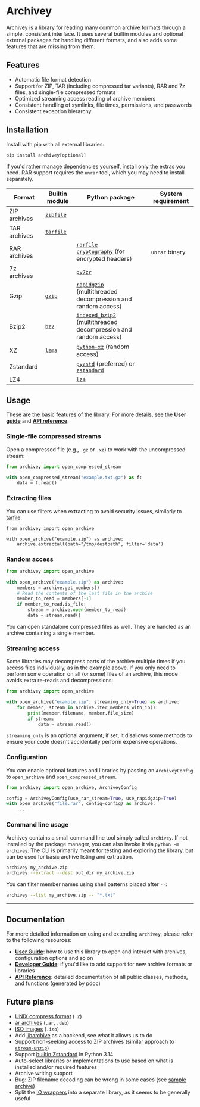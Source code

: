 # Archivey

Archivey is a library for reading many common archive formats through a simple, consistent interface. It uses several builtin modules and optional external packages for handling different formats, and also adds some features that are missing from them.

## Features

- Automatic file format detection
- Support for ZIP, TAR (including compressed tar variants), RAR and 7z files, and single-file compressed formats
- Optimized streaming access reading of archive members
- Consistent handling of symlinks, file times, permissions, and passwords
- Consistent exception hierarchy

## Installation

Install with pip with all external libraries:
```
pip install archivey[optional]
```

If you'd rather manage dependencies yourself, install only the extras you need. RAR support requires the `unrar` tool, which you may need to install separately.

| Format | Builtin module | Python package | System requirement |
| --- | --- | --- | --- |
| ZIP archives | [`zipfile`](https://docs.python.org/3/library/zipfile.html) | | |
| TAR archives | [`tarfile`](https://docs.python.org/3/library/tarfile.html) | | |
| RAR archives | | [`rarfile`](https://pypi.org/project/rarfile)<br>[`cryptography`](https://pypi.org/project/cryptography) (for encrypted headers) | `unrar` binary |
| 7z archives | | [`py7zr`](https://pypi.org/project/py7zr) | |
| Gzip | [`gzip`](https://docs.python.org/3/library/gzip.html) | [`rapidgzip`](https://pypi.org/project/rapidgzip) (multithreaded decompression and random access) | |
| Bzip2 | [`bz2`](https://docs.python.org/3/library/bz2.html) | [`indexed_bzip2`](https://pypi.org/project/indexed-bzip2) (multithreaded decompression and random access) | |
| XZ | [`lzma`](https://docs.python.org/3/library/lzma.html) | [`python-xz`](https://pypi.org/project/python-xz) (random access) | |
| Zstandard | | [`pyzstd`](https://pypi.org/project/pyzstd) (preferred) or [`zstandard`](https://pypi.org/project/zstandard) | |
| LZ4 | | [`lz4`](https://pypi.org/project/lz4) | |

## Usage

These are the basic features of the library. For more details, see the **[User guide](docs/user_guide.md)** and **[API reference](docs/api/archivey/index.html)**.

### Single-file compressed streams

Open a compressed file (e.g., `.gz` or `.xz`) to work with the uncompressed stream:

```python
from archivey import open_compressed_stream

with open_compressed_stream("example.txt.gz") as f:
    data = f.read()
```

### Extracting files

You can use filters when extracting to avoid security issues, similarly to [tarfile](https://docs.python.org/3/library/tarfile.html#extraction-filters).

```
from archivey import open_archive

with open_archive("example.zip") as archive:
    archive.extractall(path="/tmp/destpath", filter='data')
```

### Random access
```python
from archivey import open_archive

with open_archive("example.zip") as archive:
    members = archive.get_members()
    # Read the contents of the last file in the archive
    member_to_read = members[-1]
    if member_to_read.is_file:
        stream = archive.open(member_to_read)
        data = stream.read()
```

You can open standalone compressed files as well. They are handled as an archive containing a single member.

### Streaming access

Some libraries may decompress parts of the archive multiple times if you access files individually, as in the example above. If you only need to perform some operation on all (or some) files of an archive, this mode avoids extra re-reads and decompressions:
```python
from archivey import open_archive

with open_archive("example.zip", streaming_only=True) as archive:
    for member, stream in archive.iter_members_with_io():
        print(member.filename, member.file_size)
        if stream:
            data = stream.read()
```

`streaming_only` is an optional argument; if set, it disallows some methods to ensure your code doesn't accidentally perform expensive operations.

### Configuration
You can enable optional features and libraries by passing an `ArchiveyConfig` to `open_archive` and `open_compressed_stream`.

```python
from archivey import open_archive, ArchiveyConfig

config = ArchiveyConfig(use_rar_stream=True, use_rapidgzip=True)
with open_archive("file.rar", config=config) as archive:
    ...
```

### Command line usage

Archivey contains a small command line tool simply called `archivey`. If not installed by the package manager, you can also invoke it via `python -m archivey`.
The CLI is primarily meant for testing and exploring the library, but can be used for basic archive listing and extraction.

```bash
archivey my_archive.zip
archivey --extract --dest out_dir my_archive.zip
```

You can filter member names using shell patterns placed after `--`:

```bash
archivey --list my_archive.zip -- "*.txt"
```

---

## Documentation

For more detailed information on using and extending `archivey`, please refer to the following resources:

*   **[User Guide](docs/user_guide.md)**: how to use this library to open and interact with archives, configuration options and so on
*   **[Developer Guide](docs/developer_guide.md)**: if you'd like to add support for new archive formats or libraries
*   **[API Reference](docs/api/archivey/index.html)**: detailed documentation of all public classes, methods, and functions (generated by pdoc)

## Future plans

*   [UNIX compress format](https://en.wikipedia.org/wiki/Compress_(software)) (`.Z`)
*   [ar archives](https://en.wikipedia.org/wiki/Ar_(Unix)) (`.ar`, `.deb`)
*   [ISO images](https://en.wikipedia.org/wiki/Optical_disc_image) (`.iso`)
*   Add [libarchive](https://pypi.org/project/libarchive/) as a backend, see what it allows us to do
*   Support non-seeking access to ZIP archives (similar approach to [`stream-unzip`](http://pypi.org/project/stream-unzip))
*   Support [builtin Zstandard](https://docs.python.org/3.14/whatsnew/3.14.html#whatsnew314-pep784) in Python 3.14
*   Auto-select libraries or implementations to use based on what is installed and/or required features
*   Archive writing support
*   Bug: ZIP filename decoding can be wrong in some cases (see [sample archive](tests/test_archives_external/encoding_infozip_jules.zip))
*   Split the [IO wrappers](src/archivey/internal/io_helpers.py) into a separate library, as it seems to be generally useful
